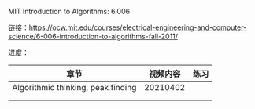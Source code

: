 MIT Introduction to Algorithms: 6.006

链接：https://ocw.mit.edu/courses/electrical-engineering-and-computer-science/6-006-introduction-to-algorithms-fall-2011/

进度：

|章节|视频内容|练习|
|---|---|---|
|Algorithmic thinking, peak finding|20210402|   |
|   |   |   |
|   |   |   |